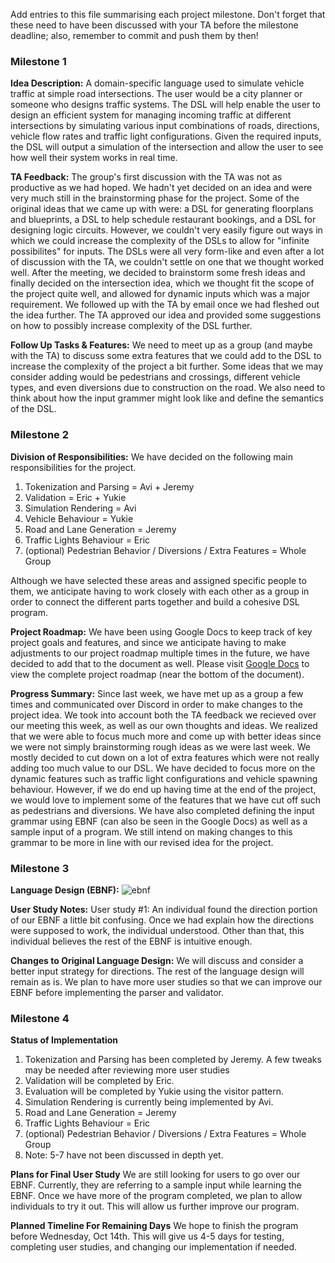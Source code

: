 Add entries to this file summarising each project milestone. Don't forget that these need to have been discussed with your TA before the milestone deadline; also, remember to commit and push them by then!

### Milestone 1

**Idea Description:** A domain-specific language used to simulate vehicle traffic at simple road intersections. The user would be a city planner or someone who designs traffic systems. The DSL will help enable the user to design an efficient system for managing incoming traffic at different intersections by simulating various input combinations of roads, directions, vehicle flow rates and traffic light configurations. Given the required inputs, the DSL will output a simulation of the intersection and allow the user to see how well their system works in real time.

**TA Feedback:** The group's first discussion with the TA was not as productive as we had hoped. We hadn't yet decided on an idea and were very much still in the brainstorming phase for the project. Some of the original ideas that we came up with were: a DSL for generating floorplans and blueprints, a DSL to help schedule restaurant bookings, and a DSL for designing logic circuits. However, we couldn't very easily figure out ways in which we could increase the complexity of the DSLs to allow for "infinite possibilites" for inputs. The DSLs were all very form-like and even after a lot of discussion with the TA, we couldn't settle on one that we thought worked well. After the meeting, we decided to brainstorm some fresh ideas and finally decided on the intersection idea, which we thought fit the scope of the project quite well, and allowed for dynamic inputs which was a major requirement. We followed up with the TA by email once we had fleshed out the idea further. The TA approved our idea and provided some suggestions on how to possibly increase complexity of the DSL further.

**Follow Up Tasks & Features:** We need to meet up as a group (and maybe with the TA) to discuss some extra features that we could add to the DSL to increase the complexity of the project a bit further. Some ideas that we may consider adding would be pedestrians and crossings, different vehicle types, and even diversions due to construction on the road. We also need to think about how the input grammer might look like and define the semantics of the DSL.

### Milestone 2

**Division of Responsibilities:** We have decided on the following main responsibilities for the project.
1. Tokenization and Parsing = Avi + Jeremy
2. Validation = Eric + Yukie
3. Simulation Rendering = Avi
4. Vehicle Behaviour = Yukie
5. Road and Lane Generation = Jeremy
6. Traffic Lights Behaviour = Eric
7. (optional) Pedestrian Behavior / Diversions / Extra Features = Whole Group

Although we have selected these areas and assigned specific people to them, we anticipate having to work closely with each other as a group in order to connect the different parts together and build a cohesive DSL program.

**Project Roadmap:** We have been using Google Docs to keep track of key project goals and features, and since we anticipate having to make adjustments to our project roadmap multiple times in the future, we have decided to add that to the document as well. Please visit [Google Docs](https://docs.google.com/document/d/1jGF1smF9ydmUK7W9-2vRUcxLClmz8b5uWgSN2eE8x2A/edit?usp=sharing) to view the complete project roadmap (near the bottom of the document).

**Progress Summary:** Since last week, we have met up as a group a few times and communicated over Discord in order to make changes to the project idea. We took into account both the TA feedback we recieved over our meeting this week, as well as our own thoughts and ideas. We realized that we were able to focus much more and come up with better ideas since we were not simply brainstorming rough ideas as we were last week. We mostly decided to cut down on a lot of extra features which were not really adding too much value to our DSL. We have decided to focus more on the dynamic features such as traffic light configurations and vehicle spawning behaviour. However, if we do end up having time at the end of the project, we would love to implement some of the features that we have cut off such as pedestrians and diversions. We have also completed defining the input grammar using EBNF (can also be seen in the Google Docs) as well as a sample input of a program. We still intend on making changes to this grammar to be more in line with our revised idea for the project.

### Milestone 3

**Language Design (EBNF):** 
![ebnf](https://i.gyazo.com/eb02d1d7d751919ba0947b2520556aa8.png)

**User Study Notes:** User study #1: An individual found the direction portion of our EBNF a little bit confusing. Once we had explain how the directions were supposed to work, the individual understood. Other than that, this individual believes the rest of the EBNF is intuitive enough.

**Changes to Original Language Design:** We will discuss and consider a better input strategy for directions. The rest of the language design will remain as is. We plan to have more user studies so that we can improve our EBNF before implementing the parser and validator. 

### Milestone 4
**Status of Implementation**
1. Tokenization and Parsing has been completed by Jeremy. A few tweaks may be needed after reviewing more user studies
2. Validation will be completed by Eric.
3. Evaluation will be completed by Yukie using the visitor pattern.
4. Simulation Rendering is currently being implemented by Avi.
5. Road and Lane Generation = Jeremy
6. Traffic Lights Behaviour = Eric 
7. (optional) Pedestrian Behavior / Diversions / Extra Features = Whole Group
8. Note: 5-7 have not been discussed in depth yet.

**Plans for Final User Study**
We are still looking for users to go over our EBNF. Currently, they are referring to a sample input while learning the EBNF. Once we have more of the program completed, we plan to allow individuals to try it out. This will allow us further improve our program.

**Planned Timeline For Remaining Days**
We hope to finish the program before Wednesday, Oct 14th. This will give us 4-5 days for testing, completing user studies, and changing our implementation if needed. 
